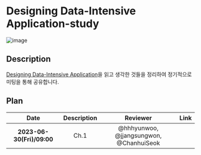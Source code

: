 # **Designing Data-Intensive Application-study**
![image](https://github.com/WhiteKow/Designing-Data-Intensive-Applications/assets/37402136/f437c0bf-7a0c-4aa6-a8fa-9a3d98661686)

## Description

[Designing Data-Intensive Application]([http://www.yes24.com/Product/Goods/89520426?pid=123487&cosemkid=go15662050284987182&gclid=Cj0KCQiA-JacBhC0ARIsAIxybyPyDK8BklZr200ul93IjkmvxgZhqYCJZnaTSLpS6oetkZ4k1JU2A4QaArRqEALw_wcB](https://www.oreilly.com/library/view/designing-data-intensive-applications/9781491903063/))을 읽고 생각한 것들을 정리하여 정기적으로 미팅을 통해 공유합니다.

## Plan

|           Date            |     Description     |                Reviewer                 |                                                                                     Link                                                                                     |
| :-----------------------: | :-----------------: | :-------------------------------------: | :--------------------------------------------------------------------------------------------------------------------------------------------------------------------------: |
| **2023-06-30(Fri)/09:00** |  Ch.1   | @hhhyunwoo, @jjangsungwon, @ChanhuiSeok |  |
